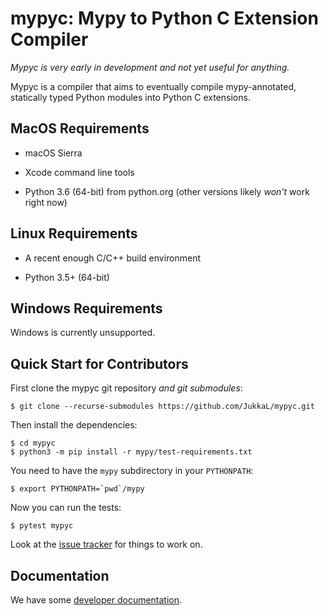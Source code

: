 mypyc: Mypy to Python C Extension Compiler
==========================================

*Mypyc is very early in development and not yet useful for anything.*

Mypyc is a compiler that aims to eventually compile mypy-annotated,
statically typed Python modules into Python C extensions.

MacOS Requirements
------------------

* macOS Sierra

* Xcode command line tools

* Python 3.6 (64-bit) from python.org (other versions likely *won't*
  work right now)

Linux Requirements
------------------

* A recent enough C/C++ build environment

* Python 3.5+ (64-bit)

Windows Requirements
--------------------

Windows is currently unsupported.

Quick Start for Contributors
----------------------------

First clone the mypyc git repository *and git submodules*:

    $ git clone --recurse-submodules https://github.com/JukkaL/mypyc.git

Then install the dependencies:

    $ cd mypyc
    $ python3 -m pip install -r mypy/test-requirements.txt

You need to have the `mypy` subdirectory in your `PYTHONPATH`:

    $ export PYTHONPATH=`pwd`/mypy

Now you can run the tests:

    $ pytest mypyc

Look at the [issue tracker](https://github.com/JukkaL/mypyc/issues)
for things to work on.

Documentation
-------------

We have some [developer documentation](doc/dev-intro.md).
